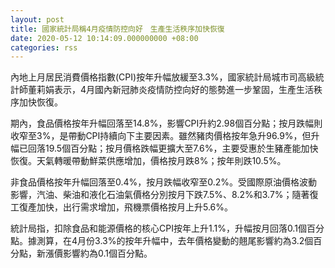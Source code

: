 ```yaml
---
layout: post
title: 國家統計局稱4月疫情防控向好　生產生活秩序加快恢復
date: 2020-05-12 10:14:09.000000000 +08:00
categories: rss
---
```


內地上月居民消費價格指數(CPI)按年升幅放緩至3.3%，國家統計局城市司高級統計師董莉娟表示，4月國內新冠肺炎疫情防控向好的態勢進一步鞏固，生產生活秩序加快恢復。

期內，食品價格按年升幅回落至14.8%，影響CPI升約2.98個百分點；按月跌幅則收窄至3%，是帶動CPI持續向下主要因素。雖然豬肉價格按年急升96.9%，但升幅已回落19.5個百分點；按月價格跌幅更擴大至7.6%，主要受惠於生豬產能加快恢復。天氣轉暖帶動鮮菜供應增加，價格按月跌8%；按年則跌10.5%。

非食品價格按年升幅回落至0.4%，按月跌幅收窄至0.2%。受國際原油價格波動影響，汽油、柴油和液化石油氣價格分別按月下跌7.5%、8.2%和3.7%；隨著復工復產加快，出行需求增加，飛機票價格按月上升5.6%。

統計局指，扣除食品和能源價格的核心CPI按年上升1.1%，升幅按月回落0.1個百分點。據測算，在4月份3.3%的按年升幅中，去年價格變動的翹尾影響約為3.2個百分點，新漲價影響約為0.1個百分點。

